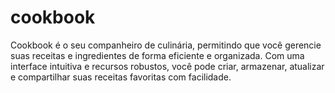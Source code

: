 # cookbook
Cookbook é o seu companheiro de culinária, permitindo que você gerencie suas receitas e ingredientes de forma eficiente e organizada. Com uma interface intuitiva e recursos robustos, você pode criar, armazenar, atualizar e compartilhar suas receitas favoritas com facilidade.
